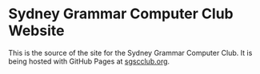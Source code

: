 Sydney Grammar Computer Club Website
==================

This is the source of the site for the Sydney Grammar Computer Club. It is being hosted with GitHub Pages at <a href="http://sgscclub.org">sgscclub.org</a>.

<!--
## Viewing the Source ##
The source of the Computer Club webiste can be viewed on Github. If you use git, you could make a fork of this repo and edit the source, or you could press the "Download ZIP" button on the right side of the main repo screen.

## Pages ##
`index.html` is the main opening page of the site. -->
